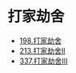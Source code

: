 # 打家劫舍


* [198.打家劫舍](https://leetcode-cn.com/problems/house-robber)
* [213.打家劫舍II](https://leetcode-cn.com/problems/house-robber-ii)
* [337.打家劫舍III](https://leetcode-cn.com/problems/house-robber-iii)